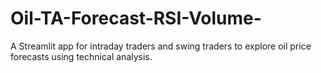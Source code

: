 # Oil-TA-Forecast-RSI-Volume-
A Streamlit app for intraday traders and swing traders to explore oil price forecasts using technical analysis. 
